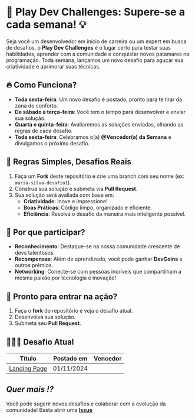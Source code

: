 # 🚀 **Play Dev Challenges**: Supere-se a cada semana! 💡

Seja você um desenvolvedor em início de carreira ou um expert em busca de desafios, o **Play Dev Challenges** é o lugar certo para testar suas habilidades, aprender com a comunidade e conquistar novos patamares na programação. Toda semana, lançamos um novo desafio para aguçar sua criatividade e aprimorar suas técnicas.

## 🔥 **Como Funciona?**
- **Toda sexta-feira**: Um novo desafio é postado, pronto para te tirar da zona de conforto.
- **De sábado a terça-feira**: Você tem o tempo para desenvolver e enviar sua solução.
- **Quarta e quinta-feira**: Avaliaremos as soluções enviadas, olhando as regras de cada desafio.
- **Toda sexta-feira**: Celebramos o(a) **@Vencedor(a) da Semana** e divulgamos o próximo desafio.

## 📏 **Regras Simples, Desafios Reais**
1. Faça um **Fork** deste repositório e crie uma branch com seu nome (ex: `maria-silva-desafio1`).
2. Construa sua solução e submeta via **Pull Request**.
3. Sua solução será avaliada com base em:
   - **Criatividade**: Inove e impressione!
   - **Boas Práticas**: Código limpo, organizado e eficiente.
   - **Eficiência**: Resolva o desafio da maneira mais inteligente possível.

## 🏅 **Por que participar?**
- **Reconhecimento**: Destaque-se na nossa comunidade crescente de devs talentosos.
- **Recompensas**: Além de aprendizado, você pode ganhar **DevCoins** e outros prêmios.
- **Networking**: Conecte-se com pessoas incríveis que compartilham a mesma paixão por tecnologia e inovação!

## 🎯 **Pronto para entrar na ação?**
1. Faça o **fork** do repositório e veja o desafio atual.
2. Desenvolva sua solução.
3. Submeta seu **Pull Request**.

## 👨🏻‍💻 **Desafio Atual**
| Título                             | Postado em | Vencedor |
| ---------------------------------- | ---------- | -------- |
| [Landing Page](https://google.com) | 01/11/2024 |          |

## _Quer mais !?_
Você pode sugerir novos desafios e colaborar com a evolução da comunidade! 
Basta abrir uma **[Issue](https://github.com/Play-Dev-Community/challenges/issues)**
